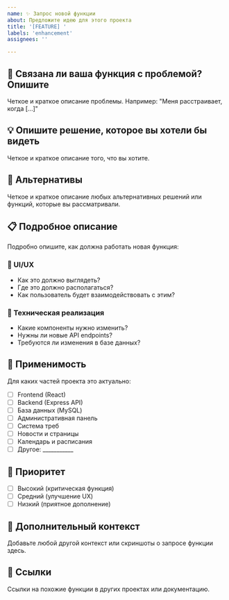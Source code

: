 ```yaml
---
name: ✨ Запрос новой функции
about: Предложите идею для этого проекта
title: '[FEATURE] '
labels: 'enhancement'
assignees: ''

---
```


## 🎯 Связана ли ваша функция с проблемой? Опишите
Четкое и краткое описание проблемы. Например: "Меня расстраивает, когда [...]"

## 💡 Опишите решение, которое вы хотели бы видеть
Четкое и краткое описание того, что вы хотите.

## 🔄 Альтернативы
Четкое и краткое описание любых альтернативных решений или функций, которые вы рассматривали.

## 📋 Подробное описание
Подробно опишите, как должна работать новая функция:

### 🎨 UI/UX
- Как это должно выглядеть?
- Где это должно располагаться?
- Как пользователь будет взаимодействовать с этим?

### 🔧 Техническая реализация
- Какие компоненты нужно изменить?
- Нужны ли новые API endpoints?
- Требуются ли изменения в базе данных?

## 📱 Применимость
Для каких частей проекта это актуально:
- [ ] Frontend (React)
- [ ] Backend (Express API)
- [ ] База данных (MySQL)
- [ ] Административная панель
- [ ] Система треб
- [ ] Новости и страницы
- [ ] Календарь и расписания
- [ ] Другое: ___________

## 🎯 Приоритет
- [ ] Высокий (критическая функция)
- [ ] Средний (улучшение UX)
- [ ] Низкий (приятное дополнение)

## 📝 Дополнительный контекст
Добавьте любой другой контекст или скриншоты о запросе функции здесь.

## 🔗 Ссылки
Ссылки на похожие функции в других проектах или документацию.
